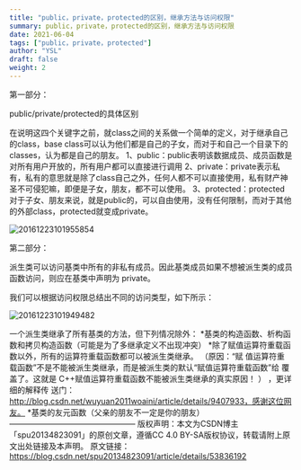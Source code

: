 ```yaml
---
title: "public，private，protected的区别，继承方法与访问权限"
summary: public，private，protected的区别，继承方法与访问权限
date: 2021-06-04
tags: ["public，private，protected"]
author: "YSL"
draft: false
weight: 2
---
```

第一部分：

public/private/protected的具体区别

在说明这四个关键字之前，就class之间的关系做一个简单的定义，对于继承自己的class，base class可以认为他们都是自己的子女，而对于和自己一个目录下的classes，认为都是自己的朋友。
1、public：public表明该数据成员、成员函数是对所有用户开放的，所有用户都可以直接进行调用
2、private：private表示私有，私有的意思就是除了class自己之外，任何人都不可以直接使用，私有财产神圣不可侵犯嘛，即便是子女，朋友，都不可以使用。
3、protected：protected对于子女、朋友来说，就是public的，可以自由使用，没有任何限制，而对于其他的外部class，protected就变成private。

![20161223101955854](https://cdn.jsdelivr.net/gh/yslinwe/image_bed@main/img/20161223101955854.jpg)

第二部分：


派生类可以访问基类中所有的非私有成员。因此基类成员如果不想被派生类的成员函数访问，则应在基类中声明为 private。

我们可以根据访问权限总结出不同的访问类型，如下所示：

![20161223101949482](https://cdn.jsdelivr.net/gh/yslinwe/image_bed@main/img/20161223101949482.jpg)

一个派生类继承了所有基类的方法，但下列情况除外：
*基类的构造函数、析构函数和拷贝构造函数（可能是为了多继承定义不出现冲突）
*除了赋值运算符重载函数以外，所有的运算符重载函数都可以被派生类继承。 （原因：“赋
值运算符重载函数”不是不能被派生类继承，而是被派生类的默认“赋值运算符重载函数”给
覆盖了。这就是 C++赋值运算符重载函数不能被派生类继承的真实原因！ ） ，更详细的解释传
送门：http://blog.csdn.net/wuyuan2011woaini/article/details/9407933，感谢这位网友。
*基类的友元函数（父亲的朋友不一定是你的朋友）
————————————————
版权声明：本文为CSDN博主「spu20134823091」的原创文章，遵循CC 4.0 BY-SA版权协议，转载请附上原文出处链接及本声明。
原文链接：https://blog.csdn.net/spu20134823091/article/details/53836192